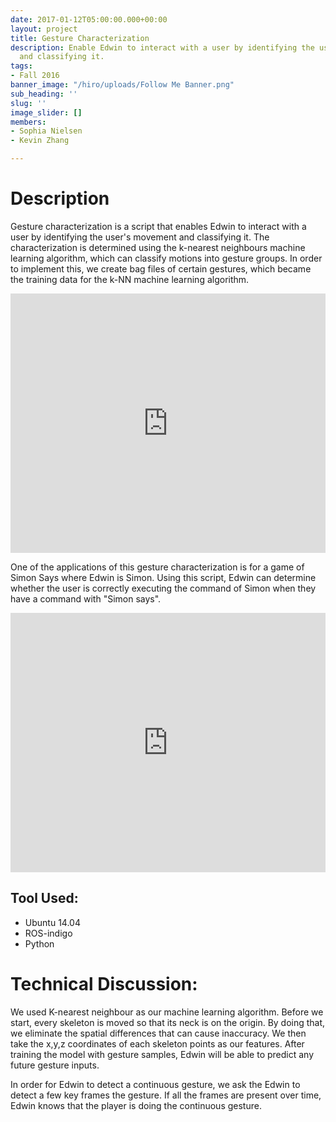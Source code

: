 ```yaml
---
date: 2017-01-12T05:00:00.000+00:00
layout: project
title: Gesture Characterization
description: Enable Edwin to interact with a user by identifying the user's movement
  and classifying it.
tags:
- Fall 2016
banner_image: "/hiro/uploads/Follow Me Banner.png"
sub_heading: ''
slug: ''
image_slider: []
members:
- Sophia Nielsen
- Kevin Zhang

---
```

# Description

Gesture characterization is a script that enables Edwin to interact with a user by identifying the user's movement and classifying it. The characterization is determined using the k-nearest neighbours machine learning algorithm, which can classify motions into gesture groups. In order to implement this, we create bag files of certain gestures, which became the training data for the k-NN machine learning algorithm.

<iframe width="100%" height="415" src="https://www.youtube.com/embed/RtoUyLTEEvw" frameborder="0" allow="accelerometer; autoplay; encrypted-media; gyroscope; picture-in-picture" allowfullscreen></iframe>

One of the applications of this gesture characterization is for a game of Simon Says where Edwin is Simon. Using this script, Edwin can determine whether the user is correctly executing the command of Simon when they have a command with "Simon says".

<iframe width="100%" height="415" src="https://www.youtube.com/embed/kCLjpbolOgk" frameborder="0" allow="accelerometer; autoplay; encrypted-media; gyroscope; picture-in-picture" allowfullscreen></iframe>

## Tool Used:

* Ubuntu 14.04
* ROS-indigo
* Python

# Technical Discussion:

We used K-nearest neighbour as our machine learning algorithm. Before we start, every skeleton is moved so that its neck is on the origin. By doing that, we eliminate the spatial differences that can cause inaccuracy. We then take the x,y,z coordinates of each skeleton points as our features. After training the model with gesture samples, Edwin will be able to predict any future gesture inputs.

In order for Edwin to detect a continuous gesture, we ask the Edwin to detect a few key frames the gesture. If all the frames are present over time, Edwin knows that the player is doing the continuous gesture.